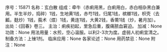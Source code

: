 序号：15871
名称：玄白散
组成：牵牛（赤痢用黑，白痢用白，赤白相杂黑白兼用。半生半炒，捣碎）1钱，生地黄1钱，赤芍1钱，归尾1钱，槟榔1钱，枳壳（去瓤，麸炒）1钱，莪术（煨）1钱，黄连1钱，大黄2钱，香薷1钱（炒，暑月加）。
出处：《回春》卷三。
主治：痢疾初起，里急后重，腹痛脓血窘迫。
加减：None
功效：None
用法用量：水煎，空心温服。以利2-3次为度。虚弱人初痢宜清之。
制备方法：上锉1剂。
临床应用：None
各家论述：None
用药禁忌：None
附注：None
